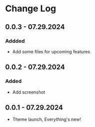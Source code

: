 # Change Log

## 0.0.3 - 07.29.2024

### Addded
- Add some files for upcoming features

## 0.0.2 - 07.29.2024

### Added
- Add screenshot

## 0.0.1 - 07.29.2024
- Theme launch, Everything's new!
